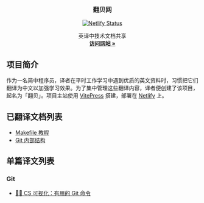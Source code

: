 <div align="center">
  <h3 align="center">翻贝网</h3>

  [![Netlify Status](https://api.netlify.com/api/v1/badges/20b8631b-ba6d-4af1-9cda-43f425f51a43/deploy-status)](https://app.netlify.com/sites/fanbei/deploys)

  <p align="center">
    英译中技术文档共享
    <br />
    <a href="https://fanbei.netlify.app/" target="_blank"><strong>访问网站 »</strong></a>
  </p>
</div>

## 项目简介

作为一名简中程序员，译者在平时工作学习中遇到优质的英文资料时，习惯把它们翻译为中文以加强学习效果。为了集中管理这些翻译内容，译者便创建了该项目，起名为「翻贝」。项目主站使用 [VitePress](https://vitepress.dev/zh/) 搭建，部署在 [Netlify](netlify.com) 上。

## 已翻译文档列表

- [Makefile 教程](https://gavinliu6.github.io/Makefile-Tutorial-zh-CN/)
- [Git 内部结构](https://gavinliu6.github.io/Git-Internals-zh_CN/)

## 单篇译文列表

### Git

- [🌳🚀 CS 可视化：有用的 Git 命令](https://fanbei.netlify.app/articles/cs-visualized-useful-git-commands.html)
